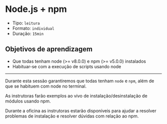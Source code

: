 # Node.js + npm

* Tipo: `leitura`
* Formato: `individual`
* Duração: `15min`

## Objetivos de aprendizagem

* Que todas tenham node (>= v8.0.0) e npm (>= v5.0.0) instalados
* Habituar-se com a execução de scripts usando node

***

Durante esta sessão garantiremos que todas tenham `node` e `npm`, além de que se habituem com node no terminal.

As instrutoras farão exemplos ao vivo de instalação/desinstalação de módulos usando npm.

Durante a oficina as instrutoras estarão disponíveis para ajudar a resolver problemas de instalação e resolver dúvidas com relação ao npm.